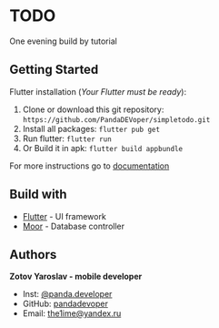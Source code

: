 # TODO
One evening build by tutorial


## Getting Started

Flutter installation (*Your Flutter must be ready*):
1. Clone or download this git repository:
  	  `https://github.com/PandaDEVoper/simpletodo.git`
2. Install all packages: 
      `flutter pub get`
3. Run flutter:
      `flutter run`
4. Or Build it in apk: 
      `flutter build appbundle`
    
For more instructions go to [documentation](flutter.dev/docs/)
  
  
## Build with
* [Flutter](flutter.dev) - UI framework
* [Moor](pub.dev/packages/moor_flutter) - Database controller

## Authors
**Zotov Yaroslav - mobile developer**
* Inst: [@panda.developer](https://www.instagram.com/panda.developer/)
* GitHub: [pandadevoper](https://github.com/PandaDEVoper)
* Email: the1ime@yandex.ru
